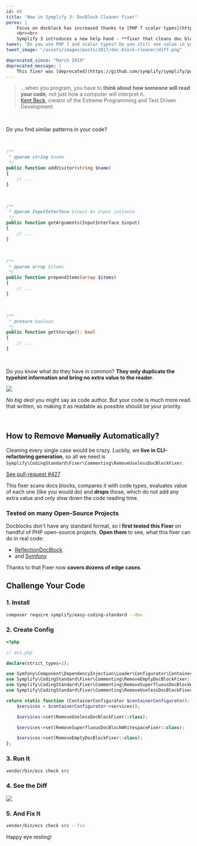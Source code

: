 ```yaml
---
id: 68
title: "New in Symplify 3: DocBlock Cleaner Fixer"
perex: |
    Focus on docblock has increased thanks to [PHP 7 scalar types](https://php.net/manual/en/migration70.new-features.php#migration70.new-features.scalar-type-declarations) and PHPStan with [intersection and union types](https://medium.com/@ondrejmirtes/phpstan-0-9-a-huge-leap-forward-1e9b0872d1cc). Thanks to that, more and more **docblocks become just visual noise** causing [cognitive overload](https://en.wikipedia.org/wiki/Cognitive_load).
    <br><br>
    Symplify 3 introduces a new help hand - **fixer that cleans doc block noise for you and makes your code more valuable to the reader**.
tweet: "Do you use PHP 7 and scalar types? Do you still see value in your docblocks? Which is useful and which is legacy? Symplify 3 introduces a new fixer, that helps you to clean the later! #codingstandard #phpcsfixer"
tweet_image: "/assets/images/posts/2017/doc-block-cleaner/diff.png"

deprecated_since: "March 2019"
deprecated_message: |
    This fixer was [deprecated](https://github.com/symplify/symplify/pull/1473) and removed in **EasyCodingStandard 6**. Use [official `NoSuperfluousPhpdocTagsFixer` instead](https://github.com/FriendsOfPHP/PHP-CS-Fixer/pull/3734).
---
```


<blockquote class="blockquote text-center">
    ...when you program, you have to <strong>think about how someone will read your code</strong>, not just how a computer will interpret it.
    <footer class="blockquote-footer">
        <a href="https://en.wikiquote.org/wiki/Kent_Beck">Kent Beck</a>, creator of the Extreme Programming and Test Driven Development
    </footer>
</blockquote>

<br>

Do you find similar patterns in your code?

<br>


```php
/**
 * @param string $name
 */
public function addVisitor(string $name)
{
    // ...
}
```

<br>

```php
/**
 * @param InputInterface $input An Input instance
 */
public function getArguments(InputInterface $input)
{
    // ...
}
```

<br>


```php
/**
 * @param array $items
 */
public function prependItems(array $items)
{
    // ...
}
```

<br>


```php
/**
 * @return boolean
 */
public function getStorage(): bool
{
    // ...
}
```

<br>


Do you know what do they have in common?
**They only duplicate the typehint information and bring no extra value to the reader**.


<div class="text-center">
    <img src="/assets/images/posts/2017/doc-block-cleaner/use-only-what-you-need.jpg" class="img-thumbnail">
</div>

*No big deal* you might say as code author. But your code is much more read that written, so making it as readable as possible should be your priority.

<br>

## How to Remove ~~Manually~~ Automatically?

Cleaning every single case would be crazy. Luckily, we **live in CLI-refactoring generation**,
so all we need is `Symplify\CodingStandard\Fixer\Commenting\RemoveUselessDocBlockFixer`.

<a href="https://github.com/symplify/symplify/pull/427" class="btn btn-dark btn-sm">
    <em class="fab fa-github fa-fw"></em>
    See pull-request #427
</a>

This fixer scans docs blocks, compares it with code types, evaluates value of each one (like you would do) and **drops** those, which do not add any extra value and only slow down the code reading time.


### Tested on many Open-Source Projects

Docblocks don't have any standard format, so I **first tested this Fixer** on handful of PHP open-source projects. **Open them** to see, what this fixer can do in real code:

- [ReflectionDocBlock](https://github.com/phpDocumentor/ReflectionDocBlock/pull/137)
- and [Symfony](https://github.com/symfony/symfony/pull/24931)


Thanks to that Fixer now **covers dozens of edge cases**.


## Challenge Your Code

### 1. Install

```bash
composer require symplify/easy-coding-standard --dev
```

### 2. Create Config

```php
<?php

// ecs.php

declare(strict_types=1);

use Symfony\Component\DependencyInjection\Loader\Configurator\ContainerConfigurator;
use Symplify\CodingStandard\Fixer\Commenting\RemoveEmptyDocBlockFixer;
use Symplify\CodingStandard\Fixer\Commenting\RemoveSuperfluousDocBlockWhitespaceFixer;
use Symplify\CodingStandard\Fixer\Commenting\RemoveUselessDocBlockFixer;

return static function (ContainerConfigurator $containerConfigurator): void {
    $services = $containerConfigurator->services();

    $services->set(RemoveUselessDocBlockFixer::class);

    $services->set(RemoveSuperfluousDocBlockWhitespaceFixer::class);

    $services->set(RemoveEmptyDocBlockFixer::class);
};
```

### 3. Run It

```bash
vendor/bin/ecs check src
```

### 4. See the Diff

<div class="text-center">
    <img src="/assets/images/posts/2017/doc-block-cleaner/diff.png" class="img-thumbnail">
</div>

### 5. And Fix It

```bash
vendor/bin/ecs check src --fix
```

Happy eye resting!
